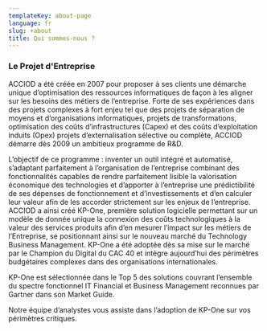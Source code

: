 ```yaml
---
templateKey: about-page
language: fr
slug: +about
title: Qui sommes-nous ?
---
```

### Le Projet d'Entreprise

ACCIOD a été créée en 2007 pour proposer à ses clients une démarche unique d’optimisation des ressources informatiques de façon à les aligner sur les besoins des métiers de l’entreprise.
Forte de ses expériences dans des projets complexes à fort enjeu tel que des projets de séparation de moyens et d’organisations informatiques, projets de transformations, optimisation des coûts d’infrastructures (Capex) et des coûts d’exploitation induits (Opex) projets d’externalisation sélective ou complète, ACCIOD démarre dès 2009 un ambitieux programme de R&D.

L’objectif de ce programme :  inventer un outil intégré et automatisé, s’adaptant parfaitement à l’organisation de l’entreprise combinant des fonctionnalités capables de rendre parfaitement lisible la valorisation économique des technologies et d’apporter à l’entreprise une prédictibilité de ses dépenses de fonctionnement et d’investissements et d’en calculer leur valeur afin de les accorder strictement sur les enjeux de l’entreprise.
ACCIOD a ainsi créé KP-One, première solution logicielle permettant sur un modèle de donnée unique la connexion des coûts technologiques à la valeur des services produits afin d’en mesurer l’impact sur les métiers de l’Entreprise, se positionnant ainsi sur le nouveau marché du Technology Business Management. 
KP-One a été adoptée dès sa mise sur le marché par le Champion du Digital du CAC 40 et intègre aujourd’hui des périmètres budgétaires complexes dans des organisations internationales.

KP-One est sélectionnée dans le Top 5 des solutions couvrant l’ensemble du spectre fonctionnel IT Financial et Business Management reconnues par Gartner dans son Market Guide.

Notre équipe d’analystes vous assiste dans l’adoption de KP-One sur vos périmètres critiques.
